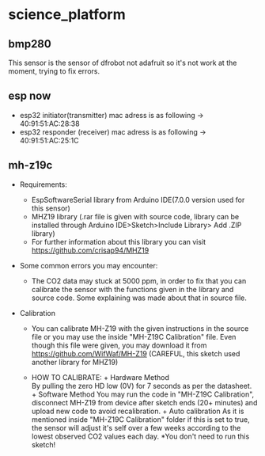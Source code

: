 # science_platform
## bmp280
This sensor is the sensor of dfrobot not adafruit so it's not work at the moment, trying to fix errors.

## esp now
- esp32 initiator(transmitter) mac adress is as following -> 40:91:51:AC:28:38
- esp32 responder (receiver) mac adress is as following -> 40:91:51:AC:25:1C
 
## mh-z19c
- Requirements: 
    + EspSoftwareSerial library from Arduino IDE(7.0.0 version used for this sensor)
    + MHZ19 library (.rar file is given with source code, library can be installed through Arduino IDE>Sketch>Include Library> Add .ZIP library)
    + For further information about this library you can visit https://github.com/crisap94/MHZ19

- Some common errors you may encounter:
    + The CO2 data may stuck at 5000 ppm, in order to fix that you can calibrate the sensor with the functions given in the library and source code. Some explaining was made about that in source file.

- Calibration
    + You can calibrate MH-Z19 with the given instructions in the source file or you may use the inside "MH-Z19C Calibration" file. Even though this file were given, you may download it from https://github.com/WifWaf/MH-Z19 (CAREFUL, this sketch used another library for MHZ19)

    +    HOW TO CALIBRATE:
        + Hardware Method  
        By pulling the zero HD low (0V) for 7 seconds as per the datasheet.
        + Software Method
        You may run the code in "MH-Z19C Calibration", disconnect MH-Z19 from device after sketch ends (20+ minutes) and upload new
        code to avoid recalibration.
        + Auto calibration 
        As it is mentioned inside "MH-Z19C Calibration" folder if this is set to true, the sensor will adjust it's self over a few weeks
        according to the lowest observed CO2 values each day. *You don't need to run this sketch!
